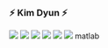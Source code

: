 ### ⚡ Kim Dyun ⚡

<img src="https://img.shields.io/badge/Python-3776AB?style=flat-square&logo=Python&logoColor=White"/>
<img src="https://img.shields.io/badge/C-A8B9CC?style=flat-square&logo=C&logoColor=Black"/>
<img src="https://img.shields.io/badge/C++-00599C?style=flat-square&logo=C++&logoColor=White"/>
<img src="https://img.shields.io/badge/JavaScript-F7DF1E?style=flat-square&logo=JavaScript&logoColor=Black"/>
<img src="https://img.shields.io/badge/HTML5-E34F26?style=flat-square&logo=HTML5&logoColor=White"/>
<img src="https://img.shields.io/badge/CSS3-1572B6?style=flat-square&logo=CSS3&logoColor=White"/>
matlab
<!--
**KimDyun/KimDyun** is a ✨ _special_ ✨ repository because its `README.md` (this file) appears on your GitHub profile.

Here are some ideas to get you started:

- 🔭 I’m currently working on ...
- 🌱 I’m currently learning ...
- 👯 I’m looking to collaborate on ...
- 🤔 I’m looking for help with ...
- 💬 Ask me about ...
- 📫 How to reach me: ...
- 😄 Pronouns: ...
- ⚡ Fun fact: ...
-->

